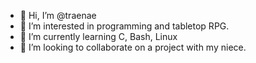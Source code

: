 - 👋 Hi, I’m @traenae
- 👀 I’m interested in programming and tabletop RPG.
- 🌱 I’m currently learning C, Bash, Linux
- 💞️ I’m looking to collaborate on a project with my niece.

<!---
traenae/traenae is a ✨ special ✨ repository because it contains my project ideas, random programs in various languages, and information.
--->

